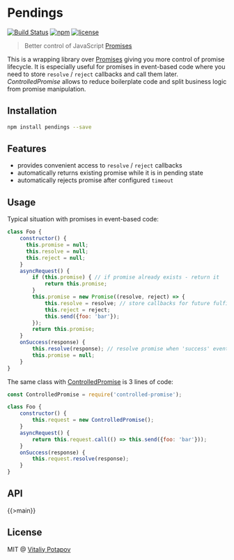 # Pendings

[![Build Status](https://travis-ci.org/vitalets/pendings.svg?branch=master)](https://travis-ci.org/vitalets/pendings)
[![npm](https://img.shields.io/npm/v/pendings.svg)](https://www.npmjs.com/package/pendings)
[![license](https://img.shields.io/npm/l/pendings.svg)](https://www.npmjs.com/package/pendings)

> Better control of JavaScript [Promises]

This is a wrapping library over [Promises] giving you more control of promise lifecycle. 
It is especially useful for promises in event-based code where you need to store `resolve` / `reject`
callbacks and call them later.
*ControlledPromise* allows to reduce boilerplate code and split business logic from promise manipulation.

## Installation
```bash
npm install pendings --save
```

## Features
* provides convenient access to `resolve` / `reject` callbacks
* automatically returns existing promise while it is in pending state
* automatically rejects promise after configured `timeout`

## Usage
Typical situation with promises in event-based code:
```js
class Foo {
    constructor() {
      this.promise = null;
      this.resolve = null;
      this.reject = null;
    }
    asyncRequest() {
        if (this.promise) { // if promise already exists - return it
            return this.promise;
        }
        this.promise = new Promise((resolve, reject) => {
            this.resolve = resolve; // store callbacks for future fulfillment
            this.reject = reject;
            this.send({foo: 'bar'});
        });
        return this.promise;
    }
    onSuccess(response) {
        this.resolve(response); // resolve promise when 'success' event comes
        this.promise = null;
    }
}    
```    
The same class with [ControlledPromise](#ControlledPromise) is 3 lines of code:   
```js
const ControlledPromise = require('controlled-promise');

class Foo {
    constructor() {
        this.request = new ControlledPromise();
    }
    asyncRequest() { 
        return this.request.call(() => this.send({foo: 'bar'}));
    }
    onSuccess(response) {
        this.request.resolve(response);
    }
}
```

## API

{{>main}}

## License
MIT @ [Vitaliy Potapov](https://github.com/vitalets)

[Promises]: https://developer.mozilla.org/en/docs/Web/JavaScript/Reference/Global_Objects/Promise
